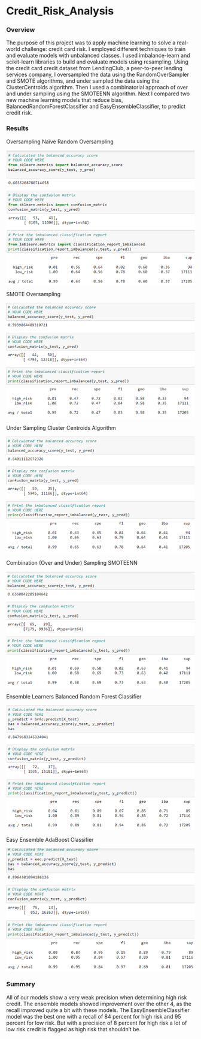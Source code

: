 # Credit_Risk_Analysis
### Overview
The purpose of this project was to apply machine learning to solve a real-world challenge: credit card risk. I employed different techniques to train and evaluate models with unbalanced classes. I used imbalance-learn and scikit-learn libraries to build and evaluate models using resampling. Using the credit card credit dataset from LendingClub, a peer-to-peer lending services company, I oversampled the data using the RandomOverSampler and SMOTE algorithms, and under sampled the data using the ClusterCentroids algorithm. Then I used a combinatorial approach of over and under sampling using the SMOTEENN algorithm. Next I compared two new machine learning models that reduce bias, BalancedRandomForestClassifier and EasyEnsembleClassifier, to predict credit risk.
### Results
Oversampling
Naïve Random Oversampling

![pic1](Resources/pic1.png)

SMOTE Oversampling

![pic2](Resources/pic2.png)

Under Sampling
Cluster Centroids Algorithm

![pic3](Resources/pic3.png)

Combination (Over and Under) Sampling
SMOTEENN

![pic4](Resources/pic4.png)

Ensemble Learners
Balanced Random Forest Classifier

![pic5](Resources/pic5.png)

Easy Ensemble AdaBoost Classifier

![pic6](Resources/pic6.png)

### Summary
All of our models show a very weak precision when determining high risk credit. The ensemble models showed improvement over the other 4, as the recall improved quite a bit with these models. The EasyEnsembleClassifier model was the best one with a recall of 84 percent for high risk and 95 percent for low risk. But with a precision of 8 percent for high risk a lot of low risk credit is flagged as high risk that shouldn’t be.
